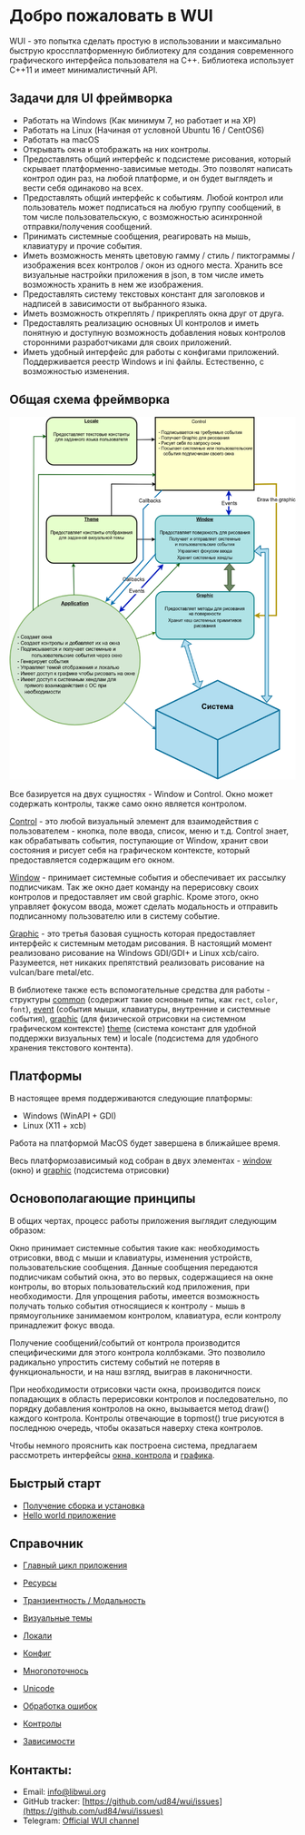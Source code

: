 # Добро пожаловать в WUI

WUI - это попытка сделать простую в использовании и максимально быструю кроссплатформенную библиотеку для создания современного графического интерфейса пользователя на C++. Библиотека использует C++11 и имеет минималистичный API.

## Задачи для UI фреймворка
- Работать на Windows (Как минимум 7, но работает и на XP)
- Работать на Linux (Начиная от условной Ubuntu 16 / CentOS6)
- Работать на macOS
- Открывать окна и отображать на них контролы. 
- Предоставлять общий интерфейс к подсистеме рисования, который скрывает платформенно-зависимые методы. Это позволят написать контрол один раз, на любой платформе, и он будет выглядеть и вести себя одинаково на всех.
- Предоставлять общий интерфейс к событиям. Любой контрол или пользователь может подписаться на любую группу сообщений, в том числе пользовательскую, с возможностью асинхронной отправки/получения сообщений.
- Принимать системные сообщения, реагировать на мышь, клавиатуру и прочие события.
- Иметь возможность менять цветовую гамму / стиль / пиктограммы / изображения всех контролов / окон из одного места. Хранить все визуальные настройки приложения в json, в том числе иметь возможность хранить в нем же изображения.
- Предоставлять систему текстовых констант для заголовков и надписей в зависимости от выбранного языка.
- Иметь возможность откреплять / прикреплять окна друг от друга.
- Предоставлять реализацию основных UI контролов и иметь понятную и доступную возможность добавления новых контролов сторонними разработчиками для своих приложений.
- Иметь удобный интерфейс для работы с конфигами приложений. Поддерживается реестр Windows и ini файлы. Естественно, с возможностью изменения.

## Общая схема фреймворка

<img src="img/system.png">

Все базируется на двух сущностях - Window и Control. Окно может содержать контролы, также само окно является контролом.

[Control](base/interfaces.md#control) - это любой визуальный элемент для взаимодействия с пользователем - кнопка, поле ввода, список, меню и т.д.
Control знает, как обрабатывать события, поступающие от Window, хранит свои состояния и рисует себя на графическом контексте, который предоставляется содержащим его окном.

[Window](base/interfaces.md#window) - принимает системные события и обеспечивает их рассылку подписчикам. Так же окно дает команду на перерисовку своих контролов и предоставляет им свой graphic. Кроме этого, окно управляет фокусом ввода, может сделать модальность и отправить подписанному пользователю или в систему событие.

[Graphic](base/graphic.md) - это третья базовая сущность которая предоставляет интерфейс к системным методам рисования. В настоящий момент реализовано рисование на Windows GDI/GDI+ и Linux xcb/cairo. Разумеется, нет никаких препятствий реализовать рисование на vulcan/bare metal/etc.

В библиотеке также есть вспомогательные средства для работы - структуры [common](base/common.md) (содержит такие основные типы, как ``rect``, ``color``, ``font``), [event](base/event.md) (события мыши, клавиатуры, внутренние и системные события), [graphic](base/graphic.md) (для физической отрисовки на системном графическом контексте) [theme](base/theme.md) (система констант для удобной поддержки визуальных тем) и locale (подсистема для удобного хранения текстового контента).

## Платформы

В настоящее время поддерживаются следующие платформы:

* Windows (WinAPI + GDI)
* Linux (X11 + xcb)

Работа на платформой MacOS будет завершена в ближайшее время.

Весь платформозависимый код собран в двух элементах - [window](base/interfaces.md) (окно) и [graphic](base/graphic.md) (подсистема отрисовки)

## Основополагающие принципы

В общих чертах, процесс работы приложения выглядит следующим образом:

Окно принимает системные события такие как: необходимость отрисовки, ввод с мыши и клавиатуры, изменения устройств, пользовательские сообщения. Данные сообщения передаются подписчикам событий окна, это во первых, содержащиеся на окне контролы, во вторых пользовательский код приложения, при необходимости. Для упрощения работы, имеется возможность получать только события относящиеся к контролу - мышь в прямоугольнике занимаемом контролом, клавиатура, если контролу принадлежит фокус ввода.

Получение сообщений/событий от контрола производится специфическими для этого контрола коллбэками. Это позволило радикально упростить систему событий не потеряв в функциональности, и на наш взгляд, выиграв в лаконичности.

При необходимости отрисовки части окна, производится поиск попадающих в область перерисовки контролов и последовательно, по порядку добавления контролов на окно, вызывается метод draw() каждого контрола. Контролы отвечающие в topmost() true рисуются в последнюю очередь, чтобы оказаться наверху стека контролов.

Чтобы немного прояснить как построена система, предлагаем рассмотреть интерфейсы [окна, контрола](base/interfaces.md) и [графика](base/graphic.md).


## Быстрый старт

* [Получение сборка и установка](howto/setup.md)
* [Hello world приложение](howto/hello-world.md)

## Справочник

* [Главный цикл приложения](base/main-loop.md)
* [Ресурсы](base/resources.md)

* [Транзиентность / Модальность](base/transient.md)

* [Визуальные темы](base/theme.md)
* [Локали](base/locale.md)
* [Конфиг](base/config.md)

* [Многопоточнось](base/multi-threading.md)
* [Unicode](base/unicode.md)
* [Обработка ошибок](controls/error-handling.md)

* [Контролы](controls/all.md)

* [Зависимости](base/dependencies.md)

## Контакты:

* Email: [info@libwui.org](mailto:info@libwui.org)
* GitHub tracker: [https://github.com/ud84/wui/issues](https://github.com/ud84/wui/issues)
* Telegram: [Official WUI channel](https://t.me/libwui)
